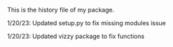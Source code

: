 This is the history file of my package.

1/20/23: Updated setup.py to fix missing modules issue

1/20/23: Updated vizzy package to fix functions
